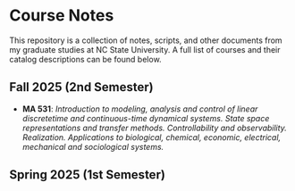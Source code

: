 # Course Notes
This repository is a collection of notes, scripts, and other documents from my graduate studies at NC State University. A full list of courses and their catalog descriptions can be found below.

## Fall 2025 (2nd Semester)
- **MA 531**: *Introduction to modeling, analysis and control of linear discretetime and continuous-time dynamical systems. State space representations and transfer methods. Controllability and observability. Realization. Applications to biological, chemical, economic, electrical, mechanical
and sociological systems.*

## Spring 2025 (1st Semester)
